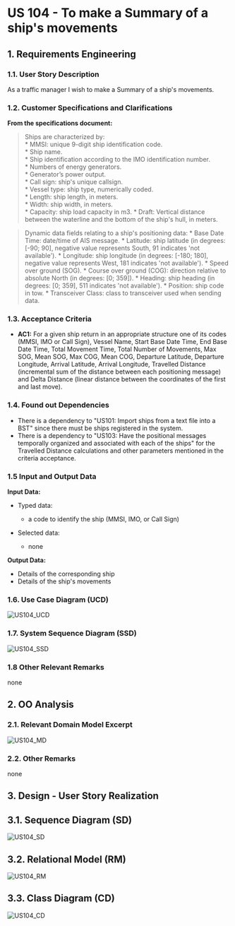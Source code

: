 # US 104 -  To make a Summary of a ship's movements

## 1. Requirements Engineering


### 1.1. User Story Description


As a traffic manager I wish to make a Summary of a ship's movements.


### 1.2. Customer Specifications and Clarifications 


**From the specifications document:**

>	Ships are characterized by:  
    * MMSI: unique 9-digit ship identification code.  
    * Ship name.  
    * Ship identification according to the IMO identification number.  
    * Numbers of energy generators.  
    * Generator’s power output.    
    * Call sign: ship's unique callsign.  
    * Vessel type: ship type, numerically coded.  
    * Length: ship length, in meters.  
    * Width: ship width, in meters.  
    * Capacity: ship load capacity in m3.
    * Draft: Vertical distance between the waterline and the bottom of the ship's hull, in meters.

>   Dynamic data fields relating to a ship's positioning data:
    * Base Date Time: date/time of AIS message.
    * Latitude: ship latitude (in degrees: [-90; 90], negative value represents South, 91 indicates 'not available').
    * Longitude: ship longitude (in degrees: [-180; 180], negative value represents West, 181 indicates 'not available').
    * Speed over ground (SOG).
    * Course over ground (COG): direction relative to absolute North (in degrees: [0; 359]).
    * Heading: ship heading (in degrees: [0; 359], 511 indicates 'not available').
    * Position: ship code in tow.
    * Transceiver Class: class to transceiver used when sending data.

### 1.3. Acceptance Criteria


* **AC1:** For a given ship return in an appropriate structure one of its codes
           (MMSI, IMO or Call Sign), Vessel Name, Start Base Date Time, End
           Base Date Time, Total Movement Time, Total Number of Movements,
           Max SOG, Mean SOG, Max COG, Mean COG, Departure Latitude,
           Departure Longitude, Arrival Latitude, Arrival Longitude, Travelled
           Distance (incremental sum of the distance between each positioning
           message) and Delta Distance (linear distance between the coordinates of
           the first and last move).


### 1.4. Found out Dependencies


* There is a dependency to "US101: Import ships from a text file into a BST" since there must be ships registered in the system.
* There is a dependency to "US103: Have the positional messages temporally organized and associated with each of the ships" for the Travelled Distance calculations and other parameters mentioned in the criteria acceptance.


### 1.5 Input and Output Data


**Input Data:**

* Typed data:
	* a code to identify the ship (MMSI, IMO, or Call Sign)

* Selected data:
    * none

**Output Data:**

* Details of the corresponding ship
* Details of the ship's movements

### 1.6. Use Case Diagram (UCD)

![US104_UCD](US104_UCD.svg)

### 1.7. System Sequence Diagram (SSD)

![US104_SSD](US104_SSD.svg)

### 1.8 Other Relevant Remarks

none

## 2. OO Analysis

### 2.1. Relevant Domain Model Excerpt 

![US104_MD](US104_MD.svg)

### 2.2. Other Remarks

none


## 3. Design - User Story Realization 

## 3.1. Sequence Diagram (SD)

![US104_SD](US104_SD.svg)

## 3.2. Relational Model (RM)

![US104_RM](US104_RM.svg)

## 3.3. Class Diagram (CD)

![US104_CD](US104_CD.svg)


